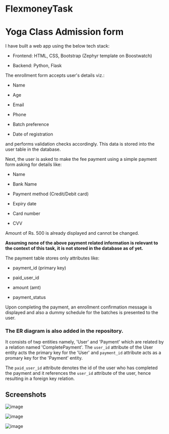 # FlexmoneyTask

# Yoga Class Admission form

I have built a web app using the below tech stack:

- Frontend: HTML, CSS, Bootstrap (Zephyr template on Boostwatch)

- Backend: Python, Flask


The enrollment form accepts user's details viz.:

- Name

- Age

- Email

- Phone

- Batch preference

- Date of registration

and performs validation checks accordingly. This data is stored into the user table in the database. 

Next, the user is asked to make the fee payment using a simple payment form asking for details like:

- Name

- Bank Name

- Payment method (Credit/Debit card)

- Expiry date

- Card number

- CVV

Amount of Rs. 500 is already displayed and cannot be changed.

<b> Assuming none of the above payment related information is relevant to the context of this task, it is not stored in the database as of yet. </b>

The payment table stores only attributes like: 

- payment_id (primary key)

- paid_user_id

- amount (amt)

- payment_status

Upon completing the payment, an enrollment confirmation message is displayed and also a dummy schedule for the batches is presented to the user.


### The ER diagram is also added in the repository.
It consists of twp entities namely, 'User' and 'Payment' which are related by a relation named 'CompletePayment'. The `user_id` attribute of the User entity acts the primary key for the 'User' and `payment_id` attribute acts as a promary key for the 'Payment' entity.

The `paid_user_id` attribute denotes the id of the user who has completed the payment and it references the `user_id` attribute of the user, hence resulting in a foreign key relation. 

## Screenshots

![image](https://user-images.githubusercontent.com/56465105/207318410-ca272ae0-f7e5-484c-81e0-947ee9f4285f.png)


![image](https://user-images.githubusercontent.com/56465105/207318136-4b8b461c-5545-4064-ac2b-9d499f0cb771.png)


![image](https://user-images.githubusercontent.com/56465105/207318289-12459964-f943-4529-babd-aa971b7465da.png)



